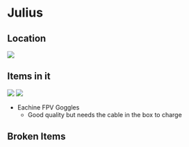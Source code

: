 # Julius

## Location 
![](01128301c9a515a0567b0878387fed84_MD5.webp)


## Items in it
![](a9754adb96ed79fc76932db6ba82fbd4_MD5.webp)
![](8eb81578967bafbb44aa66270d8f2f20_MD5.webp)

- Eachine FPV Goggles 
	- Good quality but needs the cable in the box to charge
## Broken Items
